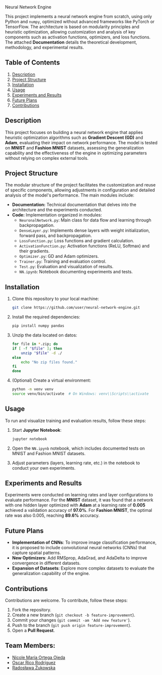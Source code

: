 Neural Network Engine

This project implements a neural network engine from scratch, using only Python and `numpy`, optimized without advanced frameworks like PyTorch or TensorFlow. The architecture is based on modularity principles and heuristic optimization, allowing customization and analysis of key components such as activation functions, optimizers, and loss functions. The attached **Documentation** details the theoretical development, methodology, and experimental results.

## Table of Contents
1. [Description](#description)
2. [Project Structure](#project-structure)
3. [Installation](#installation)
4. [Usage](#usage)
5. [Experiments and Results](#experiments-and-results)
6. [Future Plans](#future-plans)
7. [Contributions](#contributions)

## Description

This project focuses on building a neural network engine that applies heuristic optimization algorithms such as **Gradient Descent (GD)** and **Adam**, evaluating their impact on network performance. The model is tested on **MNIST** and **Fashion MNIST** datasets, assessing the generalization capability and the effectiveness of the engine in optimizing parameters without relying on complex external tools.

## Project Structure

The modular structure of the project facilitates the customization and reuse of specific components, allowing adjustments in configuration and detailed analysis of the model's performance. The main modules include:

- **Documentation:** Technical documentation that delves into the architecture and the experiments conducted.
- **Code:** Implementation organized in modules:
  - `NeuronalNetwork.py`: Main class for data flow and learning through backpropagation.
  - `DenseLayer.py`: Implements dense layers with weight initialization, forward pass, and backpropagation.
  - `LossFunction.py`: Loss functions and gradient calculation.
  - `ActivationFunction.py`: Activation functions (ReLU, Softmax) and their gradients.
  - `Optimizer.py`: GD and Adam optimizers.
  - `Trainer.py`: Training and evaluation control.
  - `Test.py`: Evaluation and visualization of results.
  - `NN.ipynb`: Notebook documenting experiments and tests.

## Installation

1. Clone this repository to your local machine:

    ```bash
    git clone https://github.com/user/neural-network-engine.git
    ```

2. Install the required dependencies:

    ```bash
    pip install numpy pandas
    ```
    
3. Unzip the data located on datos:

    ```bash
    for file in *.zip; do
    if [ -f "$file" ]; then
        unzip "$file" -d ./
    else
        echo "No zip files found."
    fi
    done
    ```

3. (Optional) Create a virtual environment:

    ```bash
    python -m venv venv
    source venv/bin/activate  # On Windows: venv\\Scripts\\activate
    ```

## Usage

To run and visualize training and evaluation results, follow these steps:

1. Start **Jupyter Notebook**:

    ```bash
    jupyter notebook
    ```

2. Open the `NN.ipynb` notebook, which includes documented tests on MNIST and Fashion MNIST datasets.

3. Adjust parameters (layers, learning rate, etc.) in the notebook to conduct your own experiments.

## Experiments and Results

Experiments were conducted on learning rates and layer configurations to evaluate performance. For the **MNIST** dataset, it was found that a network with one hidden layer optimized with **Adam** at a learning rate of **0.005** achieved a validation accuracy of **97.0%**. For **Fashion MNIST**, the optimal rate was also 0.005, reaching **89.6%** accuracy.

## Future Plans

- **Implementation of CNNs**: To improve image classification performance, it is proposed to include convolutional neural networks (CNNs) that capture spatial patterns.
- **New Optimizers**: Add RMSprop, AdaGrad, and AdaDelta to improve convergence in different datasets.
- **Expansion of Datasets**: Explore more complex datasets to evaluate the generalization capability of the engine.

## Contributions

Contributions are welcome. To contribute, follow these steps:

1. Fork the repository.
2. Create a new branch (`git checkout -b feature-improvement`).
3. Commit your changes (`git commit -am 'Add new feature'`).
4. Push to the branch (`git push origin feature-improvement`).
5. Open a **Pull Request**.

## Team Members:
- [Nicole María Ortega Ojeda](https://github.com/nnicoleortegaa)
- [Oscar Rico Rodríguez](https://github.com/orr21)
- [Radosława Żukowska](https://github.com/radoslawazukowska)
